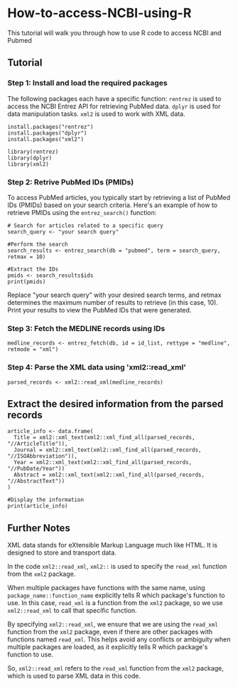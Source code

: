# How-to-access-NCBI-using-R
This tutorial will walk you through how to use R code to access NCBI and Pubmed
## Tutorial
### Step 1: Install and load the required packages
The following packages each have a specific function:
  ```rentrez``` is used to access the NCBI Entrez API for retrieving PubMed data.
  ```dplyr``` is used for data manipulation tasks.
  ```xml2``` is used to work with XML data.
```
install.packages("rentrez")
install.packages("dplyr")
install.packages("xml2")

library(rentrez)
library(dplyr)
library(xml2)
```

### Step 2: Retrive PubMed IDs (PMIDs)
To access PubMed articles, you typically start by retrieving a list of PubMed IDs (PMIDs) based on your search criteria. Here's an example of how to retrieve PMIDs using the ```entrez_search()``` function:
```
# Search for articles related to a specific query
search_query <- "your search query"

#Perform the search
search_results <- entrez_search(db = "pubmed", term = search_query, retmax = 10)

#Extract the IDs
pmids <- search_results$ids
print(pmids)
```
Replace "your search query" with your desired search terms, and retmax determines the maximum number of results to retrieve (in this case, 10). Print your results to view the PubMed IDs that were generated.

### Step 3: Fetch the MEDLINE records using IDs
```
medline_records <- entrez_fetch(db, id = id_list, rettype = "medline", retmode = "xml")
```

### Step 4: Parse the XML data using 'xml2::read_xml'
```
parsed_records <- xml2::read_xml(medline_records)
```
## Extract the desired information from the parsed records
```
article_info <- data.frame(
  Title = xml2::xml_text(xml2::xml_find_all(parsed_records, "//ArticleTitle")),
  Journal = xml2::xml_text(xml2::xml_find_all(parsed_records, "//ISOAbbreviation")),
  Year = xml2::xml_text(xml2::xml_find_all(parsed_records, "//PubDate/Year"))
  Abstract = xml2::xml_text(xml2::xml_find_all(parsed_records, "//AbstractText"))
)

#Display the information
print(article_info)
```
## Further Notes
XML data stands for eXtensible Markup Language much like HTML. It is designed to store and transport data.

In the code `xml2::read_xml`, `xml2::` is used to specify the `read_xml` function from the `xml2` package.

When multiple packages have functions with the same name, using `package_name::function_name` explicitly tells R which package's function to use. In this case, `read_xml` is a function from the `xml2` package, so we use `xml2::read_xml` to call that specific function.

By specifying `xml2::read_xml`, we ensure that we are using the `read_xml` function from the `xml2` package, even if there are other packages with functions named `read_xml`. This helps avoid any conflicts or ambiguity when multiple packages are loaded, as it explicitly tells R which package's function to use.

So, `xml2::read_xml` refers to the `read_xml` function from the `xml2` package, which is used to parse XML data in this code.
